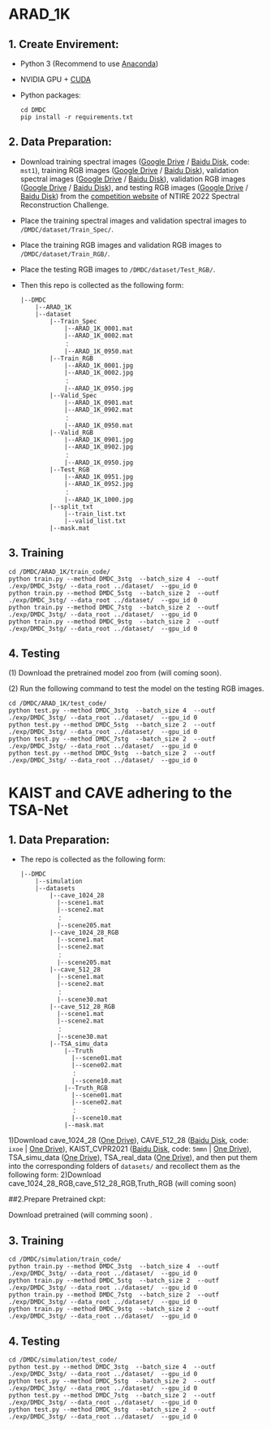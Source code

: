 # ARAD_1K
## 1. Create Envirement:

- Python 3 (Recommend to use [Anaconda](https://www.anaconda.com/download/#linux))

- NVIDIA GPU + [CUDA](https://developer.nvidia.com/cuda-downloads)

- Python packages:

  ```shell
  cd DMDC
  pip install -r requirements.txt
  ```
## 2. Data Preparation:

- Download training spectral images ([Google Drive](https://drive.google.com/file/d/1FQBfDd248dCKClR-BpX5V2drSbeyhKcq/view) / [Baidu Disk](https://pan.baidu.com/s/1NisQ6NjGvVhc0iOLH7OFvg), code: `mst1`), training RGB images ([Google Drive](https://drive.google.com/file/d/1A4GUXhVc5k5d_79gNvokEtVPG290qVkd/view) / [Baidu Disk](https://pan.baidu.com/s/1k7aSSL5MMipWYszlFaBLkA)),  validation spectral images ([Google Drive](https://drive.google.com/file/d/12QY8LHab3gzljZc3V6UyHgBee48wh9un/view) / [Baidu Disk](https://pan.baidu.com/s/1CIb5AqLWJxaGilTPtmWl0A)), validation RGB images ([Google Drive](https://drive.google.com/file/d/19vBR_8Il1qcaEZsK42aGfvg5lCuvLh1A/view) / [Baidu Disk](https://pan.baidu.com/s/1YakbXgBgnhNmYoxySmZaGw)), and testing RGB images ([Google Drive](https://drive.google.com/file/d/1A5309Gk7kNFI-ORyADueiPOCMQNTA7r5/view) / [Baidu Disk](https://pan.baidu.com/s/1RXHK64mUfK_GeeoLzqAmeQ)) from the [competition website](https://codalab.lisn.upsaclay.fr/competitions/721#participate-get_data) of NTIRE 2022 Spectral Reconstruction Challenge.

- Place the training spectral images and validation spectral images to `/DMDC/dataset/Train_Spec/`.

- Place the training RGB images and validation RGB images to `/DMDC/dataset/Train_RGB/`.

- Place the testing RGB images  to `/DMDC/dataset/Test_RGB/`.

- Then this repo is collected as the following form:

  ```shell
  |--DMDC
      |--ARAD_1K 
      |--dataset 
          |--Train_Spec
              |--ARAD_1K_0001.mat
              |--ARAD_1K_0002.mat
              ： 
              |--ARAD_1K_0950.mat
		  |--Train_RGB
              |--ARAD_1K_0001.jpg
              |--ARAD_1K_0002.jpg
              ： 
              |--ARAD_1K_0950.jpg
          |--Valid_Spec
              |--ARAD_1K_0901.mat
              |--ARAD_1K_0902.mat
              ： 
              |--ARAD_1K_0950.mat
		  |--Valid_RGB
              |--ARAD_1K_0901.jpg
              |--ARAD_1K_0902.jpg
              ： 
              |--ARAD_1K_0950.jpg
          |--Test_RGB
              |--ARAD_1K_0951.jpg
              |--ARAD_1K_0952.jpg
              ： 
              |--ARAD_1K_1000.jpg
          |--split_txt
              |--train_list.txt
              |--valid_list.txt
          |--mask.mat
  ```
  
## 3. Training
```shell
cd /DMDC/ARAD_1K/train_code/
python train.py --method DMDC_3stg  --batch_size 4  --outf ./exp/DMDC_3stg/ --data_root ../dataset/  --gpu_id 0
python train.py --method DMDC_5stg  --batch_size 2  --outf ./exp/DMDC_3stg/ --data_root ../dataset/  --gpu_id 0
python train.py --method DMDC_7stg  --batch_size 2  --outf ./exp/DMDC_3stg/ --data_root ../dataset/  --gpu_id 0
python train.py --method DMDC_9stg  --batch_size 2  --outf ./exp/DMDC_3stg/ --data_root ../dataset/  --gpu_id 0
```
## 4. Testing
(1)  Download the pretrained model zoo from (will coming soon). 

(2)  Run the following command to test the model on the testing RGB images. 
```shell
cd /DMDC/ARAD_1K/test_code/
python test.py --method DMDC_3stg  --batch_size 4  --outf ./exp/DMDC_3stg/ --data_root ../dataset/  --gpu_id 0
python test.py --method DMDC_5stg  --batch_size 2  --outf ./exp/DMDC_3stg/ --data_root ../dataset/  --gpu_id 0
python test.py --method DMDC_7stg  --batch_size 2  --outf ./exp/DMDC_3stg/ --data_root ../dataset/  --gpu_id 0
python test.py --method DMDC_9stg  --batch_size 2  --outf ./exp/DMDC_3stg/ --data_root ../dataset/  --gpu_id 0
```


# KAIST and CAVE adhering to the TSA-Net
## 1. Data Preparation:
- The repo is collected as the following form:

  ```shell
  |--DMDC
      |--simulation 
      |--datasets 
          |--cave_1024_28
            |--scene1.mat
            |--scene2.mat
            ：  
            |--scene205.mat
		  |--cave_1024_28_RGB
            |--scene1.mat
            |--scene2.mat
            ：  
            |--scene205.mat
          |--cave_512_28
            |--scene1.mat
            |--scene2.mat
            ：  
            |--scene30.mat
          |--cave_512_28_RGB
            |--scene1.mat
            |--scene2.mat
            ：  
            |--scene30.mat
		  |--TSA_simu_data
              |--Truth
                |--scene01.mat
                |--scene02.mat
                ： 
                |--scene10.mat
              |--Truth_RGB
                |--scene01.mat
                |--scene02.mat
                ： 
                |--scene10.mat
              |--mask.mat
  ```
1)Download cave_1024_28 ([One Drive](https://bupteducn-my.sharepoint.com/:f:/g/personal/mengziyi_bupt_edu_cn/EmNAsycFKNNNgHfV9Kib4osB7OD4OSu-Gu6Qnyy5PweG0A?e=5NrM6S)), CAVE_512_28 ([Baidu Disk](https://pan.baidu.com/s/1ue26weBAbn61a7hyT9CDkg), code: `ixoe` | [One Drive](https://mailstsinghuaeducn-my.sharepoint.com/:f:/g/personal/lin-j21_mails_tsinghua_edu_cn/EjhS1U_F7I1PjjjtjKNtUF8BJdsqZ6BSMag_grUfzsTABA?e=sOpwm4)), KAIST_CVPR2021 ([Baidu Disk](https://pan.baidu.com/s/1LfPqGe0R_tuQjCXC_fALZA), code: `5mmn` | [One Drive](https://mailstsinghuaeducn-my.sharepoint.com/:f:/g/personal/lin-j21_mails_tsinghua_edu_cn/EkA4B4GU8AdDu0ZkKXdewPwBd64adYGsMPB8PNCuYnpGlA?e=VFb3xP)), TSA_simu_data ([One Drive](https://1drv.ms/u/s!Au_cHqZBKiu2gYFDwE-7z1fzeWCRDA?e=ofvwrD)), TSA_real_data ([One Drive](https://1drv.ms/u/s!Au_cHqZBKiu2gYFTpCwLdTi_eSw6ww?e=uiEToT)), and then put them into the corresponding folders of `datasets/` and recollect them as the following form:
2)Download cave_1024_28_RGB,cave_512_28_RGB,Truth_RGB (will coming soon)

##2.Prepare Pretrained ckpt:

Download pretrained (will comming soon) .

## 3. Training
```shell
cd /DMDC/simulation/train_code/
python train.py --method DMDC_3stg  --batch_size 4  --outf ./exp/DMDC_3stg/ --data_root ../dataset/  --gpu_id 0
python train.py --method DMDC_5stg  --batch_size 2  --outf ./exp/DMDC_3stg/ --data_root ../dataset/  --gpu_id 0
python train.py --method DMDC_7stg  --batch_size 2  --outf ./exp/DMDC_3stg/ --data_root ../dataset/  --gpu_id 0
python train.py --method DMDC_9stg  --batch_size 2  --outf ./exp/DMDC_3stg/ --data_root ../dataset/  --gpu_id 0
```
## 4. Testing
```shell
cd /DMDC/simulation/test_code/
python test.py --method DMDC_3stg  --batch_size 4  --outf ./exp/DMDC_3stg/ --data_root ../dataset/  --gpu_id 0
python test.py --method DMDC_5stg  --batch_size 2  --outf ./exp/DMDC_3stg/ --data_root ../dataset/  --gpu_id 0
python test.py --method DMDC_7stg  --batch_size 2  --outf ./exp/DMDC_3stg/ --data_root ../dataset/  --gpu_id 0
python test.py --method DMDC_9stg  --batch_size 2  --outf ./exp/DMDC_3stg/ --data_root ../dataset/  --gpu_id 0
```